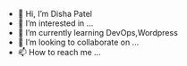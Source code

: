 - 👋 Hi, I’m Disha Patel
- 👀 I’m interested in ...
- 🌱 I’m currently learning DevOps,Wordpress
- 💞️ I’m looking to collaborate on ...
- 📫 How to reach me ...

<!---
Disha3195/Disha3195 is a ✨ special ✨ repository because its `README.md` (this file) appears on your GitHub profile.
You can click the Preview link to take a look at your changes.
--->
